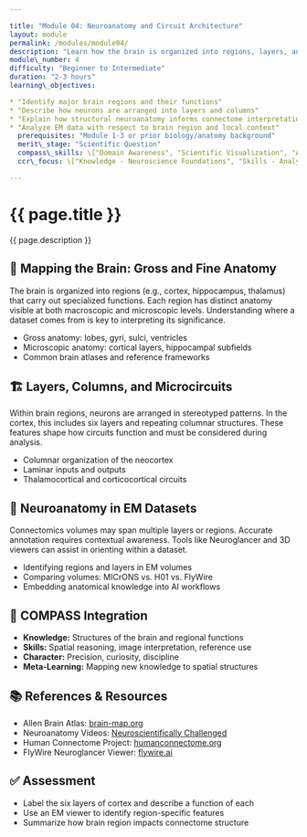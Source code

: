 ```yaml
---

title: "Module 04: Neuroanatomy and Circuit Architecture"
layout: module
permalink: /modules/module04/
description: "Learn how the brain is organized into regions, layers, and systems—and how those structures shape connectivity."
module\_number: 4
difficulty: "Beginner to Intermediate"
duration: "2-3 hours"
learning\_objectives:

* "Identify major brain regions and their functions"
* "Describe how neurons are arranged into layers and columns"
* "Explain how structural neuroanatomy informs connectome interpretation"
* "Analyze EM data with respect to brain region and local context"
  prerequisites: "Module 1-3 or prior biology/anatomy background"
  merit\_stage: "Scientific Question"
  compass\_skills: \["Domain Awareness", "Scientific Visualization", "Attention to Detail"]
  ccr\_focus: \["Knowledge - Neuroscience Foundations", "Skills - Analytical Thinking"]

---
```


<div class="main-content">
  <div class="hero">
    <div class="hero-content">
      <h1>{{ page.title }}</h1>
      <p class="hero-subtitle">{{ page.description }}</p>
    </div>
  </div>

  <section class="section">
    <h2>🧭 Mapping the Brain: Gross and Fine Anatomy</h2>
    <p>The brain is organized into regions (e.g., cortex, hippocampus, thalamus) that carry out specialized functions. Each region has distinct anatomy visible at both macroscopic and microscopic levels. Understanding where a dataset comes from is key to interpreting its significance.</p>
    <ul>
      <li>Gross anatomy: lobes, gyri, sulci, ventricles</li>
      <li>Microscopic anatomy: cortical layers, hippocampal subfields</li>
      <li>Common brain atlases and reference frameworks</li>
    </ul>
  </section>

  <section class="section">
    <h2>🏗️ Layers, Columns, and Microcircuits</h2>
    <p>Within brain regions, neurons are arranged in stereotyped patterns. In the cortex, this includes six layers and repeating columnar structures. These features shape how circuits function and must be considered during analysis.</p>
    <ul>
      <li>Columnar organization of the neocortex</li>
      <li>Laminar inputs and outputs</li>
      <li>Thalamocortical and corticocortical circuits</li>
    </ul>
  </section>

  <section class="section">
    <h2>🔬 Neuroanatomy in EM Datasets</h2>
    <p>Connectomics volumes may span multiple layers or regions. Accurate annotation requires contextual awareness. Tools like Neuroglancer and 3D viewers can assist in orienting within a dataset.</p>
    <ul>
      <li>Identifying regions and layers in EM volumes</li>
      <li>Comparing volumes: MICrONS vs. H01 vs. FlyWire</li>
      <li>Embedding anatomical knowledge into AI workflows</li>
    </ul>
  </section>

  <section class="section">
    <h2>🎯 COMPASS Integration</h2>
    <ul>
      <li><strong>Knowledge:</strong> Structures of the brain and regional functions</li>
      <li><strong>Skills:</strong> Spatial reasoning, image interpretation, reference use</li>
      <li><strong>Character:</strong> Precision, curiosity, discipline</li>
      <li><strong>Meta-Learning:</strong> Mapping new knowledge to spatial structures</li>
    </ul>
  </section>

  <section class="section">
    <h2>📚 References & Resources</h2>
    <ul>
      <li>Allen Brain Atlas: <a href="https://portal.brain-map.org">brain-map.org</a></li>
      <li>Neuroanatomy Videos: <a href="https://www.youtube.com/@NeuroscientificallyChallenged">Neuroscientifically Challenged</a></li>
      <li>Human Connectome Project: <a href="https://www.humanconnectome.org">humanconnectome.org</a></li>
      <li>FlyWire Neuroglancer Viewer: <a href="https://flywire.ai">flywire.ai</a></li>
    </ul>
  </section>

  <section class="section">
    <h2>✅ Assessment</h2>
    <ul>
      <li>Label the six layers of cortex and describe a function of each</li>
      <li>Use an EM viewer to identify region-specific features</li>
      <li>Summarize how brain region impacts connectome structure</li>
    </ul>
  </section>
</div>
